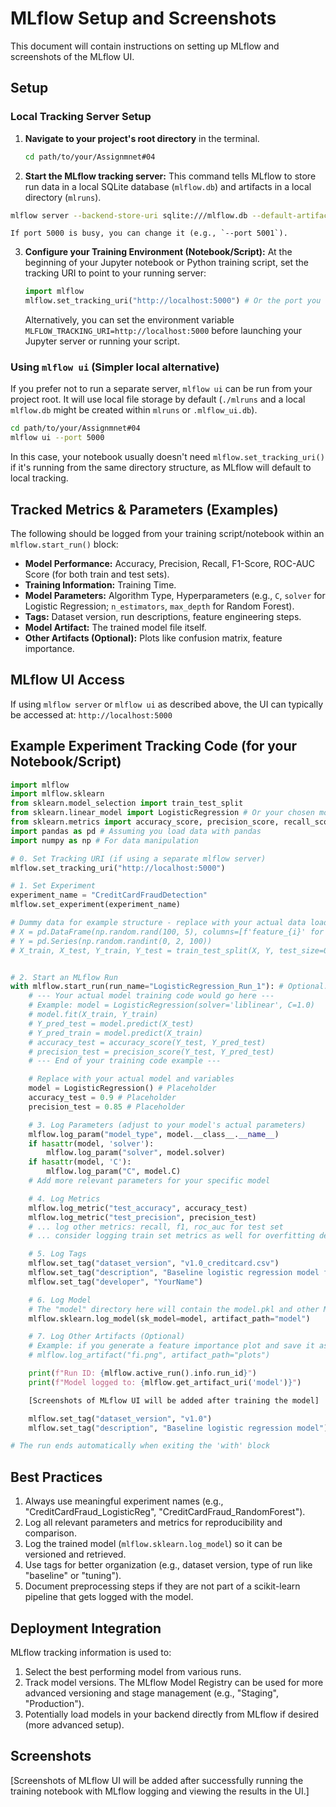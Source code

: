 # MLflow Setup and Screenshots

This document will contain instructions on setting up MLflow and screenshots of the MLflow UI.

## Setup

### Local Tracking Server Setup

1.  **Navigate to your project's root directory** in the terminal.
    ```bash
    cd path/to/your/Assignmnet#04
    ```

2.  **Start the MLflow tracking server:**
    This command tells MLflow to store run data in a local SQLite database (`mlflow.db`) and artifacts in a local directory (`mlruns`).
```bash
mlflow server --backend-store-uri sqlite:///mlflow.db --default-artifact-root ./mlruns --host 0.0.0.0 --port 5000
```
    If port 5000 is busy, you can change it (e.g., `--port 5001`).

3.  **Configure your Training Environment (Notebook/Script):**
    At the beginning of your Jupyter notebook or Python training script, set the tracking URI to point to your running server:
    ```python
    import mlflow
    mlflow.set_tracking_uri("http://localhost:5000") # Or the port you chose
    ```
    Alternatively, you can set the environment variable `MLFLOW_TRACKING_URI=http://localhost:5000` before launching your Jupyter server or running your script.

### Using `mlflow ui` (Simpler local alternative)
If you prefer not to run a separate server, `mlflow ui` can be run from your project root. It will use local file storage by default (`./mlruns` and a local `mlflow.db` might be created within `mlruns` or `.mlflow_ui.db`).
```bash
cd path/to/your/Assignmnet#04
mlflow ui --port 5000
```
In this case, your notebook usually doesn't need `mlflow.set_tracking_uri()` if it's running from the same directory structure, as MLflow will default to local tracking.

## Tracked Metrics & Parameters (Examples)

The following should be logged from your training script/notebook within an `mlflow.start_run()` block:

-   **Model Performance:** Accuracy, Precision, Recall, F1-Score, ROC-AUC Score (for both train and test sets).
-   **Training Information:** Training Time.
-   **Model Parameters:** Algorithm Type, Hyperparameters (e.g., `C`, `solver` for Logistic Regression; `n_estimators`, `max_depth` for Random Forest).
-   **Tags:** Dataset version, run descriptions, feature engineering steps.
-   **Model Artifact:** The trained model file itself.
-   **Other Artifacts (Optional):** Plots like confusion matrix, feature importance.

## MLflow UI Access

If using `mlflow server` or `mlflow ui` as described above, the UI can typically be accessed at: `http://localhost:5000`

## Example Experiment Tracking Code (for your Notebook/Script)

```python
import mlflow
import mlflow.sklearn
from sklearn.model_selection import train_test_split
from sklearn.linear_model import LogisticRegression # Or your chosen model
from sklearn.metrics import accuracy_score, precision_score, recall_score, f1_score # etc.
import pandas as pd # Assuming you load data with pandas
import numpy as np # For data manipulation

# 0. Set Tracking URI (if using a separate mlflow server)
mlflow.set_tracking_uri("http://localhost:5000")

# 1. Set Experiment
experiment_name = "CreditCardFraudDetection"
mlflow.set_experiment(experiment_name)

# Dummy data for example structure - replace with your actual data loading and splitting
# X = pd.DataFrame(np.random.rand(100, 5), columns=[f'feature_{i}' for i in range(5)])
# Y = pd.Series(np.random.randint(0, 2, 100))
# X_train, X_test, Y_train, Y_test = train_test_split(X, Y, test_size=0.2, random_state=42)


# 2. Start an MLflow Run
with mlflow.start_run(run_name="LogisticRegression_Run_1"): # Optional: give your run a name
    # --- Your actual model training code would go here ---
    # Example: model = LogisticRegression(solver='liblinear', C=1.0)
    # model.fit(X_train, Y_train)
    # Y_pred_test = model.predict(X_test)
    # Y_pred_train = model.predict(X_train)
    # accuracy_test = accuracy_score(Y_test, Y_pred_test)
    # precision_test = precision_score(Y_test, Y_pred_test)
    # --- End of your training code example ---

    # Replace with your actual model and variables
    model = LogisticRegression() # Placeholder
    accuracy_test = 0.9 # Placeholder
    precision_test = 0.85 # Placeholder

    # 3. Log Parameters (adjust to your model's actual parameters)
    mlflow.log_param("model_type", model.__class__.__name__)
    if hasattr(model, 'solver'):
        mlflow.log_param("solver", model.solver)
    if hasattr(model, 'C'):
        mlflow.log_param("C", model.C)
    # Add more relevant parameters for your specific model

    # 4. Log Metrics
    mlflow.log_metric("test_accuracy", accuracy_test)
    mlflow.log_metric("test_precision", precision_test)
    # ... log other metrics: recall, f1, roc_auc for test set
    # ... consider logging train set metrics as well for overfitting detection

    # 5. Log Tags
    mlflow.set_tag("dataset_version", "v1.0_creditcard.csv")
    mlflow.set_tag("description", "Baseline logistic regression model from notebook.")
    mlflow.set_tag("developer", "YourName")

    # 6. Log Model
    # The "model" directory here will contain the model.pkl and other MLflow model info
    mlflow.sklearn.log_model(sk_model=model, artifact_path="model")

    # 7. Log Other Artifacts (Optional)
    # Example: if you generate a feature importance plot and save it as "fi.png"
    # mlflow.log_artifact("fi.png", artifact_path="plots")

    print(f"Run ID: {mlflow.active_run().info.run_id}")
    print(f"Model logged to: {mlflow.get_artifact_uri('model')}")

    [Screenshots of MLflow UI will be added after training the model]

    mlflow.set_tag("dataset_version", "v1.0")
    mlflow.set_tag("description", "Baseline logistic regression model")

# The run ends automatically when exiting the 'with' block

```

## Best Practices

1.  Always use meaningful experiment names (e.g., "CreditCardFraud_LogisticReg", "CreditCardFraud_RandomForest").
2.  Log all relevant parameters and metrics for reproducibility and comparison.
3.  Log the trained model (`mlflow.sklearn.log_model`) so it can be versioned and retrieved.
4.  Use tags for better organization (e.g., dataset version, type of run like "baseline" or "tuning").
5.  Document preprocessing steps if they are not part of a scikit-learn pipeline that gets logged with the model.

## Deployment Integration

MLflow tracking information is used to:
1.  Select the best performing model from various runs.
2.  Track model versions. The MLflow Model Registry can be used for more advanced versioning and stage management (e.g., "Staging", "Production").
3.  Potentially load models in your backend directly from MLflow if desired (more advanced setup).

## Screenshots

[Screenshots of MLflow UI will be added after successfully running the training notebook with MLflow logging and viewing the results in the UI.]

